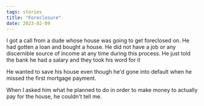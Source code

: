 ```yaml
---
tags: stories
title: "Foreclosure"
date: 2023-02-09
---
```


I got a call from a dude whose house was going to get foreclosed on. He had gotten a loan and bought a house. He did not have a job or any discernible source of income at any time during this process. He just told the bank he had a salary and they took his word for it

He wanted to save his house even though he'd gone into default when he missed the first mortgage payment.

When I asked him what he planned to do in order to make money to actually pay for the house, he couldn't tell me.